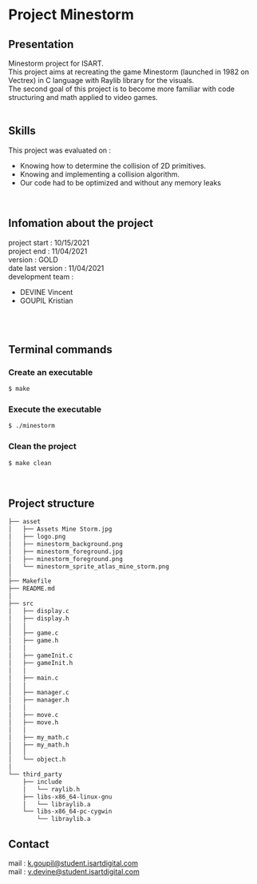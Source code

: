 # Project Minestorm

## Presentation
Minestorm project for ISART.\
This project aims at recreating the game Minestorm (launched in 1982 on Vectrex) in C language with Raylib library for the visuals.\
The second goal of this project is to become more familiar with code structuring and math applied to video games.
</br></br>

## Skills
This project was evaluated on :
- Knowing how to determine the collision of 2D primitives.
- Knowing and implementing a collision algorithm.
- Our code had to be optimized and without any memory leaks

</br>

## Infomation about the project
project start : 10/15/2021\
project end : 11/04/2021\
version : GOLD\
date last version : 11/04/2021\
development team :
- DEVINE Vincent
- GOUPIL Kristian
</br>
</br>

## Terminal commands
### Create an executable
```sh
$ make
```
### Execute the executable
```sh
$ ./minestorm
```
### Clean the project
```sh
$ make clean
```
</br>

## Project structure
```sh
├── asset
│   ├── Assets Mine Storm.jpg
│   ├── logo.png
│   ├── minestorm_background.png
│   ├── minestorm_foreground.jpg
│   ├── minestorm_foreground.png
│   └── minestorm_sprite_atlas_mine_storm.png
│
├── Makefile
├── README.md
│
├── src
│   ├── display.c
│   ├── display.h
│   │
│   ├── game.c
│   ├── game.h
│   │
│   ├── gameInit.c
│   ├── gameInit.h
│   │
│   ├── main.c
│   │
│   ├── manager.c
│   ├── manager.h
│   │
│   ├── move.c
│   ├── move.h
│   │
│   ├── my_math.c
│   ├── my_math.h
│   │
│   └── object.h
│
└── third_party
    ├── include
    │   └── raylib.h
    ├── libs-x86_64-linux-gnu
    │   └── libraylib.a
    └── libs-x86_64-pc-cygwin
        └── libraylib.a
```

## Contact
mail : k.goupil@student.isartdigital.com\
mail : v.devine@student.isartdigital.com
